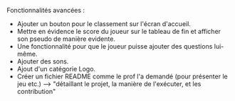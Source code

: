 Fonctionnalités avancées :

- Ajouter un bouton pour le classement sur l'écran d'accueil. 
- Mettre en évidence le score du joueur sur le tableau de fin et afficher son pseudo de manière evidente.
- Une fonctionnalité pour que le joueur puisse ajouter des questions lui-même.
- Ajouter des sons.
- Ajout d'un catégorie Logo.
- Créer un fichier README comme le prof l'a demandé (pour présenter le jeu etc.) --> "détaillant le projet, la manière de l'exécuter, et les contribution"
